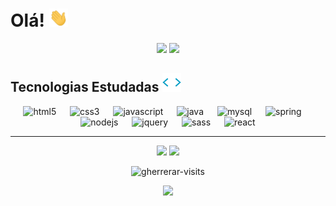 # Olá! <img src="https://github.com/gherrerar/gherrerar/blob/main/img/wave.gif" width="30">

<div align="center">
  <img src="https://github-readme-stats.vercel.app/api/top-langs/?username=gherrerar&layout=compact&theme=tokyonight&border_radius=8&hide_border=true" height="160em"/>
  <img src="https://github-readme-stats.vercel.app/api?username=gherrerar&hide=stars&count_private=true&show_icons=true&theme=tokyonight&border_radius=8&hide_border=true" height="160em"/>
</div>


<h2 align="left">Tecnologias Estudadas <img src="https://github.com/gherrerar/gherrerar/blob/main/img/skills.gif" width="30"></h3>
<div align="center"> 
  <img src="https://cdn.jsdelivr.net/gh/devicons/devicon/icons/html5/html5-original.svg" alt="html5" width="40" height="40"/>
  &emsp;
  <img src="https://cdn.jsdelivr.net/gh/devicons/devicon/icons/css3/css3-original.svg" alt="css3" width="40" height="40"/>
  &emsp;
  <img src="https://cdn.jsdelivr.net/gh/devicons/devicon/icons/javascript/javascript-original.svg" alt="javascript" width="40" height="40"/>
  &emsp;
  <img src="https://cdn.jsdelivr.net/gh/devicons/devicon/icons/java/java-original.svg" alt="java" width="40" height="40"/>
  &emsp;
  <img src="https://cdn.jsdelivr.net/gh/devicons/devicon/icons/mysql/mysql-original.svg" alt="mysql" width="40" height="40"/>
  &emsp;
  <img src="https://cdn.jsdelivr.net/gh/devicons/devicon/icons/spring/spring-original.svg" alt="spring" width="40" height="40"/>
  &emsp;
  <img src="https://cdn.jsdelivr.net/gh/devicons/devicon/icons/nodejs/nodejs-original.svg" alt="nodejs" width="40" height="40"/>
  &emsp;
  <img src="https://cdn.jsdelivr.net/gh/devicons/devicon/icons/jquery/jquery-original.svg" alt="jquery" width="40" height="40"/>
  &emsp;
  <img src="https://cdn.jsdelivr.net/gh/devicons/devicon/icons/sass/sass-original.svg" alt="sass" width="40" height="40"/>
  &emsp;
  <img src="https://cdn.jsdelivr.net/gh/devicons/devicon/icons/react/react-original.svg" alt="react" width="40" height="40"/> 
<!--
  &emsp;
  <img src="https://cdn.jsdelivr.net/gh/devicons/devicon/icons/socketio/socketio-original.svg" alt="socketio" width="40" height="40"/> 
-->
</div>

<hr>

<div align="center">
  <a href="https://codepen.io/batataG" target="blank"><img src="https://img.shields.io/badge/-Codepen-%230a0a08?style=for-the-badge&logo=codepen"/></a>
  <a href="https://www.linkedin.com/in/gabriel-herrera-rodrigues-b915aa210/" target="blank"><img src="https://img.shields.io/badge/-Linkedin-%232868b2?style=for-the-badge&logo=linkedin"/></a>
</div>

<p align="center"> <img src="https://komarev.com/ghpvc/?username=gherrerar&label=Visitas&color=53ed56&style=flat-square" alt="gherrerar-visits" width="100px"/> </p>

<div align="center"> 
   <img src="https://github.com/gherrerar/gherrerar/blob/output/github-contribution-grid-snake.svg"/>
<!--   ![Snake animation](https://github.com/gherrerar/gherrerar/blob/output/github-contribution-grid-snake.svg) -->
</div>
